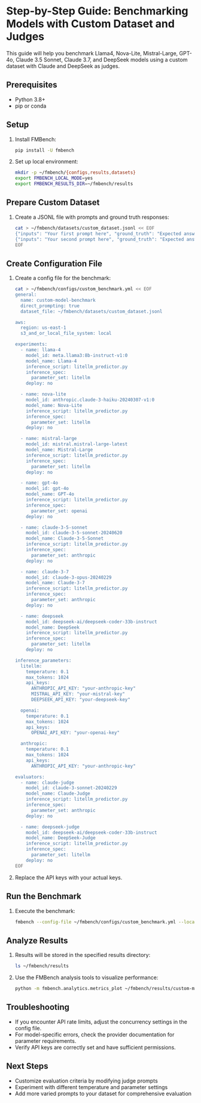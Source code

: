 # Step-by-Step Guide: Benchmarking Models with Custom Dataset and Judges

This guide will help you benchmark Llama4, Nova-Lite, Mistral-Large, GPT-4o, Claude 3.5 Sonnet, Claude 3.7, and DeepSeek models using a custom dataset with Claude and DeepSeek as judges.

## Prerequisites

- Python 3.8+
- pip or conda

## Setup

1. Install FMBench:
   ```bash
   pip install -U fmbench
   ```

2. Set up local environment:
   ```bash
   mkdir -p ~/fmbench/{configs,results,datasets}
   export FMBENCH_LOCAL_MODE=yes
   export FMBENCH_RESULTS_DIR=~/fmbench/results
   ```

## Prepare Custom Dataset

1. Create a JSONL file with prompts and ground truth responses:
   ```bash
   cat > ~/fmbench/datasets/custom_dataset.jsonl << EOF
   {"inputs": "Your first prompt here", "ground_truth": "Expected answer"}
   {"inputs": "Your second prompt here", "ground_truth": "Expected answer"}
   EOF
   ```

## Create Configuration File

1. Create a config file for the benchmark:
   ```bash
   cat > ~/fmbench/configs/custom_benchmark.yml << EOF
   general:
     name: custom-model-benchmark
     direct_prompting: true
     dataset_file: ~/fmbench/datasets/custom_dataset.jsonl

   aws:
     region: us-east-1
     s3_and_or_local_file_system: local

   experiments:
     - name: llama-4
       model_id: meta.llama3:8b-instruct-v1:0
       model_name: Llama-4
       inference_script: litellm_predictor.py
       inference_spec:
         parameter_set: litellm
       deploy: no

     - name: nova-lite
       model_id: anthropic.claude-3-haiku-20240307-v1:0
       model_name: Nova-Lite
       inference_script: litellm_predictor.py
       inference_spec:
         parameter_set: litellm
       deploy: no

     - name: mistral-large
       model_id: mistral.mistral-large-latest
       model_name: Mistral-Large
       inference_script: litellm_predictor.py
       inference_spec:
         parameter_set: litellm
       deploy: no

     - name: gpt-4o
       model_id: gpt-4o
       model_name: GPT-4o
       inference_script: litellm_predictor.py
       inference_spec:
         parameter_set: openai
       deploy: no

     - name: claude-3-5-sonnet
       model_id: claude-3-5-sonnet-20240620
       model_name: Claude-3-5-Sonnet
       inference_script: litellm_predictor.py
       inference_spec:
         parameter_set: anthropic
       deploy: no

     - name: claude-3-7
       model_id: claude-3-opus-20240229
       model_name: Claude-3-7
       inference_script: litellm_predictor.py
       inference_spec:
         parameter_set: anthropic
       deploy: no

     - name: deepseek
       model_id: deepseek-ai/deepseek-coder-33b-instruct
       model_name: DeepSeek
       inference_script: litellm_predictor.py
       inference_spec:
         parameter_set: litellm
       deploy: no

   inference_parameters:
     litellm:
       temperature: 0.1
       max_tokens: 1024
       api_keys:
         ANTHROPIC_API_KEY: "your-anthropic-key"
         MISTRAL_API_KEY: "your-mistral-key"
         DEEPSEEK_API_KEY: "your-deepseek-key"

     openai:
       temperature: 0.1
       max_tokens: 1024
       api_keys:
         OPENAI_API_KEY: "your-openai-key"

     anthropic:
       temperature: 0.1
       max_tokens: 1024
       api_keys:
         ANTHROPIC_API_KEY: "your-anthropic-key"

   evaluators:
     - name: claude-judge
       model_id: claude-3-sonnet-20240229
       model_name: Claude-Judge
       inference_script: litellm_predictor.py
       inference_spec:
         parameter_set: anthropic
       deploy: no

     - name: deepseek-judge
       model_id: deepseek-ai/deepseek-coder-33b-instruct
       model_name: DeepSeek-Judge
       inference_script: litellm_predictor.py
       inference_spec:
         parameter_set: litellm
       deploy: no
   EOF
   ```

2. Replace the API keys with your actual keys.

## Run the Benchmark

1. Execute the benchmark:
   ```bash
   fmbench --config-file ~/fmbench/configs/custom_benchmark.yml --local-mode yes
   ```

## Analyze Results

1. Results will be stored in the specified results directory:
   ```bash
   ls ~/fmbench/results
   ```

2. Use the FMBench analysis tools to visualize performance:
   ```bash
   python -m fmbench.analytics.metrics_plot ~/fmbench/results/custom-model-benchmark
   ```

## Troubleshooting

- If you encounter API rate limits, adjust the concurrency settings in the config file.
- For model-specific errors, check the provider documentation for parameter requirements.
- Verify API keys are correctly set and have sufficient permissions.

## Next Steps

- Customize evaluation criteria by modifying judge prompts
- Experiment with different temperature and parameter settings
- Add more varied prompts to your dataset for comprehensive evaluation
